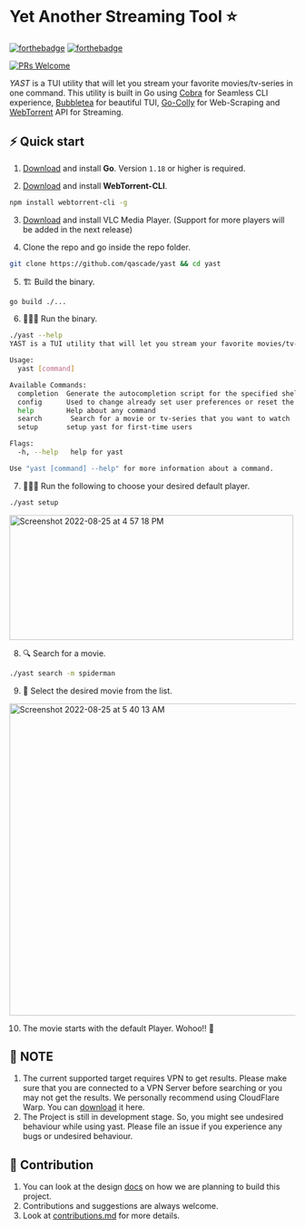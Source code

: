 # Yet Another Streaming Tool ⭐️

[![forthebadge](http://forthebadge.com/images/badges/made-with-go.svg)](http://forthebadge.com)
[![forthebadge](http://forthebadge.com/images/badges/built-with-love.svg)](http://forthebadge.com)

[![PRs Welcome](https://img.shields.io/badge/PRs-welcome-brightgreen.svg?style=shields)](http://makeapullrequest.com)

*YAST* is a TUI utility that will let you stream your favorite movies/tv-series in one command. This utility is built in Go using [Cobra](https://github.com/spf13/cobra) for Seamless CLI experience, [Bubbletea](https://github.com/charmbracelet/bubbletea) for beautiful TUI, [Go-Colly](https://github.com/gocolly/colly) for Web-Scraping and [WebTorrent](https://github.com/webtorrent/webtorrent) API for Streaming. 

## ⚡️ Quick start

1. [Download](https://golang.org/dl/) and install **Go**. Version `1.18` or higher is required.

2. [Download](https://github.com/webtorrent/webtorrent-cli) and install **WebTorrent-CLI**. 
```bash
npm install webtorrent-cli -g
```

3. [Download](https://www.videolan.org/) and install VLC Media Player. (Support for more players will be added in the next release)

4. Clone the repo and go inside the repo folder.
```bash
git clone https://github.com/qascade/yast && cd yast
```

5. 🏗 Build the binary.
```bash
go build ./...
```

6. 🏃🏻‍♀️ Run the binary.
```bash
./yast --help
YAST is a TUI utility that will let you stream your favorite movies/tv-series in one command.

Usage:
  yast [command]

Available Commands:
  completion  Generate the autocompletion script for the specified shell
  config      Used to change already set user preferences or reset the user preferences to default
  help        Help about any command
  search       Search for a movie or tv-series that you want to watch
  setup       setup yast for first-time users

Flags:
  -h, --help   help for yast

Use "yast [command] --help" for more information about a command.
```

7. 🏃🏻‍♀️ Run the following to choose your desired default player.
```bash
./yast setup 
```

<img height="220" width="500" alt="Screenshot 2022-08-25 at 4 57 18 PM" src="https://user-images.githubusercontent.com/54154054/186655038-8f8b7efe-7503-49c5-adba-db49abe55323.png">

8. 🔍 Search for a movie. 
```bash
./yast search -m spiderman
```

9. 😬 Select the desired movie from the list.
<img height="550" width="800" alt="Screenshot 2022-08-25 at 5 40 13 AM" src="https://user-images.githubusercontent.com/54154054/186545637-6cc844c4-0102-4491-8dac-a6648002a219.png">

10. The movie starts with the default Player. Wohoo!! 🥂

## 📝 NOTE
1. The current supported target requires VPN to get results. Please make sure that you are connected to a VPN Server before searching or you may not get the results. We personally recommend using CloudFlare Warp. You can [download](https://1.1.1.1/) it here.
2. The Project is still in development stage. So, you might see undesired behaviour while using yast. Please file an issue if you experience any bugs or undesired behaviour. 


## 🤝 Contribution
1. You can look at the design [docs](https://github.com/qascade/yast/blob/main/docs) on how we are planning to build this project.
2. Contributions and suggestions are always welcome. 
3. Look at [contributions.md](https://github.com/qascade/yast/blob/main/contributions.md) for more details.

